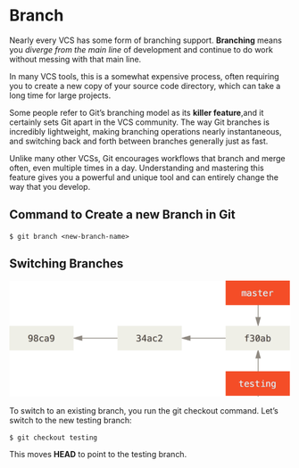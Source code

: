 # Branch

Nearly every VCS has some form of branching support. **Branching** means you *diverge from the main line* of development and
continue to do work without messing with that main line. 

In many VCS tools, this is a somewhat expensive process, often requiring you to create a new copy of your source code directory, which can take a long time for large projects.

Some people refer to Git’s branching model as its **killer feature**,and it certainly sets Git apart in the VCS
community. The way Git branches is incredibly lightweight, making branching operations nearly
instantaneous, and switching back and forth between branches generally just as fast. 

Unlike many other VCSs, Git encourages workflows that branch and merge often, even multiple times in a day. Understanding and mastering this feature
gives you a powerful and unique tool and can entirely change the way that you develop.

## Command to Create a new Branch in Git

    $ git branch <new-branch-name>

## Switching Branches

![Switching Branches](Images/branch.png)

To switch to an existing branch, you run the git checkout command. Let’s switch to the new testing branch:

    $ git checkout testing

This moves **HEAD** to point to the testing branch.
